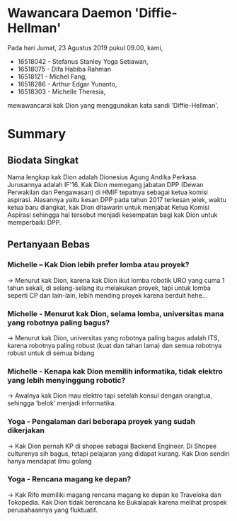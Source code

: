 # Wawancara Daemon 'Diffie-Hellman'
Pada hari Jumat, 23 Agustus 2019 pukul 09.00, kami,
- 16518042 - Stefanus Stanley Yoga Setiawan,
- 16518075 - Difa Habiba Rahman
- 16518121 - Michel Fang,
- 16518286 - Arthur Edgar Yunanto,
- 16518303 - Michelle Theresia,

mewawancarai kak Dion yang menggunakan kata sandi 'Diffie-Hellman'.

# Summary
## Biodata Singkat
  Nama lengkap kak Dion adalah Dionesius Agung Andika Perkasa. Jurusannya adalah IF'16. Kak Dion memegang jabatan DPP (Dewan Perwakilan dan Pengawasan) di HMIF tepatnya sebagai ketua komisi aspirasi. Alasannya yaitu kesan DPP pada tahun 2017 terkesan jelek, waktu ketua baru diangkat, kak Dion ditawarin untuk menjabat Ketua Komisi Aspirasi sehingga hal tersebut menjadi kesempatan bagi kak Dion untuk memperbaiki DPP.

## Pertanyaan Bebas
### Michelle – Kak Dion lebih prefer lomba atau proyek?
-> Menurut kak Dion, karena kak Dion ikut lomba robotik URO yang cuma 1 tahun sekali, di selang-selang itu melakukan proyek, tapi untuk lomba seperti CP dan lain-lain, lebih mending proyek karena berduit hehe…
### Michelle - Menurut kak Dion, selama lomba, universitas mana yang robotnya paling bagus?
-> Menurut kak Dion, universitas yang robotnya paling bagus adalah ITS, karena robotnya paling robust (kuat dan tahan lama) dan semua robotnya robust untuk di semua bidang
### Michelle - Kenapa kak Dion memilih informatika, tidak elektro yang lebih menyinggung robotic?
-> Awalnya kak Dion mau elektro tapi setelah konsul dengan orangtua, sehingga ‘belok’ menjadi informatika.
### Yoga - Pengalaman dari beberapa proyek yang sudah dikerjakan
-> Kak Dion pernah KP di shopee sebagai Backend Engineer. Di Shopee culturenya sih bagus, tetapi pelajaran yang didapat kurang. Kak Dion sendiri hanya mendapat ilmu golang
### Yoga - Rencana magang ke depan?
-> Kak Rifo memiliki magang rencana magang ke depan ke Traveloka dan Tokopedia. Kak Dion tidak berencana ke Bukalapak karena melihat prospek perusahaannya yang fluktuatif.
